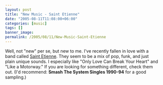 ```yaml
---
layout: post
title: "New Music - Saint Etienne"
date: "2005-08-11T11:08:00+06:00"
categories: [music]
tags: []
banner_image: 
permalink: /2005/08/11/New-Music-Saint-Etienne
---
```


Well, not "new" per se, but new to me. I've recently fallen in love with a band called <a href="http://www.saintetienne.com/mainmenu.html">Saint Etienne</a>. They seem to be a mix of pop, funk, and just plain unique sounds. I especially like "Only Love Can Break Your Heart" and "Like a Motorway." If you are looking for something different, check them out. (I'd recommend: <b>Smash The System Singles 1990-94</b> for a good sampling.)